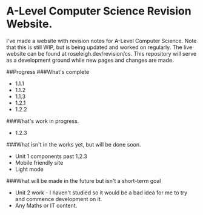 # A-Level Computer Science Revision Website.

I've made a website with revision notes for A-Level Computer Science. Note that this is still WIP, but is being updated and worked on regularly. The live website can be found at roseleigh.dev/revision/cs. This repository will serve as a development ground while new pages and changes are made.

##Progress
###What's complete
- 1.1.1
- 1.1.2
- 1.1.3
- 1.2.1
- 1.2.2

###What's work in progress.
- 1.2.3

###What isn't in the works yet, but will be done soon.
- Unit 1 components past 1.2.3
- Mobile friendly site
- Light mode

###What will be made in the future but isn't a short-term goal
- Unit 2 work - I haven't studied so it would be a bad idea for me to try and commence development on it.
- Any Maths or IT content.
